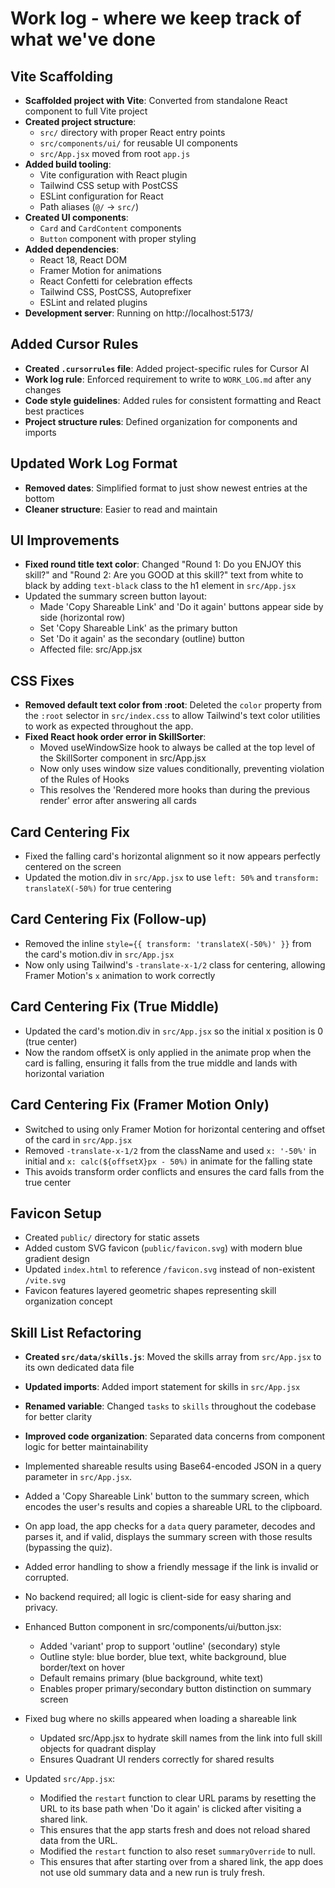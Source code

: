 # Work log - where we keep track of what we've done

## Vite Scaffolding
- **Scaffolded project with Vite**: Converted from standalone React component to full Vite project
- **Created project structure**: 
  - `src/` directory with proper React entry points
  - `src/components/ui/` for reusable UI components
  - `src/App.jsx` moved from root `app.js`
- **Added build tooling**:
  - Vite configuration with React plugin
  - Tailwind CSS setup with PostCSS
  - ESLint configuration for React
  - Path aliases (`@/` → `src/`)
- **Created UI components**:
  - `Card` and `CardContent` components
  - `Button` component with proper styling
- **Added dependencies**:
  - React 18, React DOM
  - Framer Motion for animations
  - React Confetti for celebration effects
  - Tailwind CSS, PostCSS, Autoprefixer
  - ESLint and related plugins
- **Development server**: Running on http://localhost:5173/

## Added Cursor Rules
- **Created `.cursorrules` file**: Added project-specific rules for Cursor AI
- **Work log rule**: Enforced requirement to write to `WORK_LOG.md` after any changes
- **Code style guidelines**: Added rules for consistent formatting and React best practices
- **Project structure rules**: Defined organization for components and imports

## Updated Work Log Format
- **Removed dates**: Simplified format to just show newest entries at the bottom
- **Cleaner structure**: Easier to read and maintain

## UI Improvements
- **Fixed round title text color**: Changed "Round 1: Do you ENJOY this skill?" and "Round 2: Are you GOOD at this skill?" text from white to black by adding `text-black` class to the h1 element in `src/App.jsx`
- Updated the summary screen button layout:
  - Made 'Copy Shareable Link' and 'Do it again' buttons appear side by side (horizontal row)
  - Set 'Copy Shareable Link' as the primary button
  - Set 'Do it again' as the secondary (outline) button
  - Affected file: src/App.jsx

## CSS Fixes
- **Removed default text color from :root**: Deleted the `color` property from the `:root` selector in `src/index.css` to allow Tailwind's text color utilities to work as expected throughout the app.
- **Fixed React hook order error in SkillSorter**:
  - Moved useWindowSize hook to always be called at the top level of the SkillSorter component in src/App.jsx
  - Now only uses window size values conditionally, preventing violation of the Rules of Hooks
  - This resolves the 'Rendered more hooks than during the previous render' error after answering all cards

## Card Centering Fix
- Fixed the falling card's horizontal alignment so it now appears perfectly centered on the screen
- Updated the motion.div in `src/App.jsx` to use `left: 50%` and `transform: translateX(-50%)` for true centering

## Card Centering Fix (Follow-up)
- Removed the inline `style={{ transform: 'translateX(-50%)' }}` from the card's motion.div in `src/App.jsx`
- Now only using Tailwind's `-translate-x-1/2` class for centering, allowing Framer Motion's `x` animation to work correctly

## Card Centering Fix (True Middle)
- Updated the card's motion.div in `src/App.jsx` so the initial x position is 0 (true center)
- Now the random offsetX is only applied in the animate prop when the card is falling, ensuring it falls from the true middle and lands with horizontal variation

## Card Centering Fix (Framer Motion Only)
- Switched to using only Framer Motion for horizontal centering and offset of the card in `src/App.jsx`
- Removed `-translate-x-1/2` from the className and used `x: '-50%'` in initial and `x: calc(${offsetX}px - 50%)` in animate for the falling state
- This avoids transform order conflicts and ensures the card falls from the true center

## Favicon Setup
- Created `public/` directory for static assets
- Added custom SVG favicon (`public/favicon.svg`) with modern blue gradient design
- Updated `index.html` to reference `/favicon.svg` instead of non-existent `/vite.svg`
- Favicon features layered geometric shapes representing skill organization concept

## Skill List Refactoring
- **Created `src/data/skills.js`**: Moved the skills array from `src/App.jsx` to its own dedicated data file
- **Updated imports**: Added import statement for skills in `src/App.jsx`
- **Renamed variable**: Changed `tasks` to `skills` throughout the codebase for better clarity
- **Improved code organization**: Separated data concerns from component logic for better maintainability

- Implemented shareable results using Base64-encoded JSON in a query parameter in `src/App.jsx`.
- Added a 'Copy Shareable Link' button to the summary screen, which encodes the user's results and copies a shareable URL to the clipboard.
- On app load, the app checks for a `data` query parameter, decodes and parses it, and if valid, displays the summary screen with those results (bypassing the quiz).
- Added error handling to show a friendly message if the link is invalid or corrupted.
- No backend required; all logic is client-side for easy sharing and privacy.

- Enhanced Button component in src/components/ui/button.jsx:
  - Added 'variant' prop to support 'outline' (secondary) style
  - Outline style: blue border, blue text, white background, blue border/text on hover
  - Default remains primary (blue background, white text)
  - Enables proper primary/secondary button distinction on summary screen
- Fixed bug where no skills appeared when loading a shareable link
    - Updated src/App.jsx to hydrate skill names from the link into full skill objects for quadrant display
    - Ensures Quadrant UI renders correctly for shared results
- Updated `src/App.jsx`:
  - Modified the `restart` function to clear URL params by resetting the URL to its base path when 'Do it again' is clicked after visiting a shared link.
  - This ensures that the app starts fresh and does not reload shared data from the URL.
  - Modified the `restart` function to also reset `summaryOverride` to null.
  - This ensures that after starting over from a shared link, the app does not use old summary data and a new run is truly fresh.